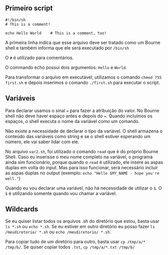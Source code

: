 ## Primeiro script

```shell
#!/bin/sh
# This is a comment!

echo Hello World    # This is a comment, too!
```

A primeira linha indica que esse arquivo deve ser tratado como um Bourne shell e também informa que ele será executado por ``/bin/sh``

O ``#`` é utilizado para comentários. 

O commando echo possui dois argumentos: ``Hello`` e ``World``. 

Para transformar o arquivo em executável, utilizamos o comando ``chmod 755 first.sh`` e depois inserimos o comando ``./first.sh`` para executar o script. 

## Variáveis

Para declarar usamos o sinal ``=`` para fazer a atribuição do valor. No Bourne shell não deve haver espaço antes e depois do ``=``. Quando incluímos os espaços, o shell executa o nome da variável como um comando. 

Não existe a necessidade de declarar o tipo da variável. O shell armazena o conteúdo das variáveis como string e se o shell estiver esperando um número, ele vai saber lidar com ele. 

No arquivo ``var2.sh``, foi utilizado o comando ``read`` que é do próprio Bourne Shell. Caso eu inserisse o meu nome completo na variável, o programa ainda sim funcionário, porque quando o ``read`` é utilizado, ele insere as aspas duplas em volta do input. Mas para isso funcionar, será necessário incluir as aspas duplas no output (exemplo: ``echo "Hello $MY_NAME - hope you're well."``)

Quando eu vou declarar uma variável, não há necessidade de utilizar o ``$``. O ``$`` é utilizando somente quando vou chamar a variável. 

## Wildcards

Se eu quiser listar todos os arquivos .sh do diretório que estou, basta usar ``ls *.sh`` ou ``echo *.sh``. Se eu estiver em outro diretório eu posso fazer ``ls /meudiretorio/ *.sh`` ou ``echo /meudiretorio/ *.sh``.

Para copiar tudo de um diretório para outro, basta usar ``cp /tmp/a/* /tmp/b/``. Se quiser copiar todos ``.txt``, ``cp /tmp/a/*.txt /tmp/b/``